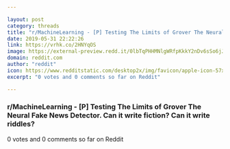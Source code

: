 ```yaml
---

layout: post
category: threads
title: "r/MachineLearning - [P] Testing The Limits of Grover The Neural Fake News Detector. Can it write fiction? Can it write riddles?"
date: 2019-05-31 22:22:26
link: https://vrhk.co/2HNYqOS
image: https://external-preview.redd.it/0lbTqPHHMNlgWRfpKkkY2nDv6sSo6jJG295Dg31OGtM.jpg?auto=webp&s=925da8a4f98c8ccb2f307263153bc0ca9d4ae3ff
domain: reddit.com
author: "reddit"
icon: https://www.redditstatic.com/desktop2x/img/favicon/apple-icon-57x57.png
excerpt: "0 votes and 0 comments so far on Reddit"

---
```


### r/MachineLearning - [P] Testing The Limits of Grover The Neural Fake News Detector. Can it write fiction? Can it write riddles?

0 votes and 0 comments so far on Reddit